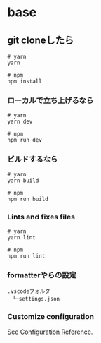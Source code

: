 # base

## git cloneしたら

```
# yarn
yarn

# npm
npm install
```

### ローカルで立ち上げるなら

```
# yarn
yarn dev

# npm
npm run dev
```

### ビルドするなら

```
# yarn
yarn build

# npm
npm run build
```

### Lints and fixes files

```
# yarn
yarn lint

# npm
npm run lint
```

### formatterやらの設定

```
.vscodeフォルダ
　└─settings.json
```


### Customize configuration

See [Configuration Reference](https://vitejs.dev/config/).
